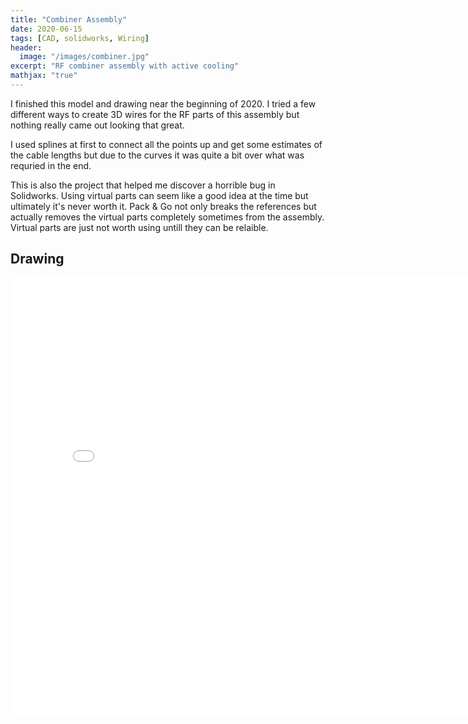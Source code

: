 ```yaml
---
title: "Combiner Assembly"
date: 2020-06-15
tags: [CAD, solidworks, Wiring]
header:
  image: "/images/combiner.jpg"
excerpt: "RF combiner assembly with active cooling"
mathjax: "true"
---
```


I finished this model and drawing near the beginning of 2020. I tried a few different ways to create 3D wires for the RF parts of this assembly but nothing really came out looking that great.

I used splines at first to connect all the points up and get some estimates of the cable lengths but due to the curves it was quite a bit over what was requried in the end.

This is also the project that helped me discover a horrible bug in Solidworks. Using virtual parts can seem like a good idea at the time but ultimately it's never worth it. Pack & Go not only breaks the references but actually removes the virtual parts completely sometimes from the assembly. Virtual parts are just not worth using untill they can be relaible.



## Drawing

<embed src="{{ site.url }}{{ site.baseurl }}/project files/Combiner/Combiner Assembly.pdf" type="application/pdf" width='800' height='700'>

<div id="Combiner" style="width: 100%; height: 100%"></div>

<script src="/assets/js/pdfobject.js"></script>
<script>PDFObject.embed("/project files/Combiner/Combiner Assembly.pdf", "#Combiner");</script>


I'm pretty happy with how this drawing turned out. I made some adjustments from the feedback I got after a technician built one and that can be seen on the last page. The length's of the cables and how much to cut back each section is so much clearer to see then my original implemntaion. I tried to describe the amounts in detail views but it did just come across as quite messy. Sometimes simplicity is key in achieving a universally understandable drawing.


## Model


<html>
  <iframe scrolling='no' frameborder='0' allowfullscreen='true' src='https://www.3dcontentcentral.com/external-site-embed.aspx?format=3D&catalogid=171&modelid=1353351&width=250&height=250&edraw=true' name='PreviewFrame3D' id='PreviewFrame3D' width='800' height='600'></iframe><br/><a href='https://www.3dcontentcentral.com/download-model.aspx?catalogid=171&id=1353351'>Download</a>
</html>
